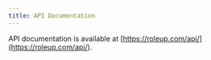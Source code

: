 ```yaml
---
title: API Documentation
---
```


API documentation is available at [https://roleup.com/api/](https://roleup.com/api/).

